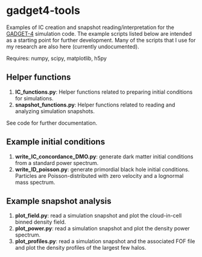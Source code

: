 # gadget4-tools
Examples of IC creation and snapshot reading/interpretation for the [GADGET-4](https://wwwmpa.mpa-garching.mpg.de/gadget4/) simulation code. The example scripts listed below are intended as a starting point for further development. Many of the scripts that I use for my research are also here (currently undocumented). 

Requires: numpy, scipy, matplotlib, h5py

## Helper functions

1. **IC_functions.py**: Helper functions related to preparing initial conditions for simulations.
2. **snapshot_functions.py**: Helper functions related to reading and analyzing simulation snapshots.

See code for further documentation.

## Example initial conditions

1. **write_IC_concordance_DMO.py**: generate dark matter initial conditions from a standard power spectrum.
2. **write_ID_poisson.py**: generate primordial black hole initial conditions. Particles are Poisson-distributed with zero velocity and a lognormal mass spectrum.

## Example snapshot analysis

1. **plot_field.py**: read a simulation snapshot and plot the cloud-in-cell binned density field.
2. **plot_power.py**: read a simulation snapshot and plot the density power spectrum.
3. **plot_profiles.py**: read a simulation snapshot and the associated FOF file and plot the density profiles of the largest few halos. 
